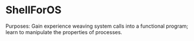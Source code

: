 # ShellForOS
Purposes: Gain experience weaving system calls into a functional program; learn to manipulate the properties of processes. 
